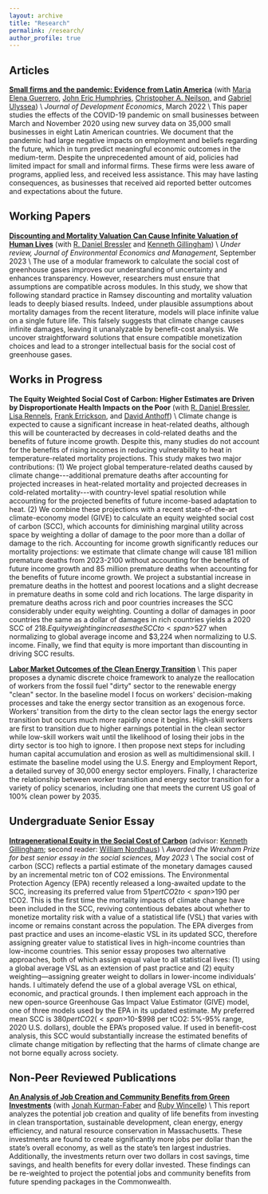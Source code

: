 ```yaml
---
layout: archive
title: "Research"
permalink: /research/
author_profile: true
---
```


## Articles

**[Small firms and the pandemic: Evidence from Latin America](https://www.sciencedirect.com/science/article/pii/S0304387821001358)** (with [Maria Elena Guerrero](https://mariaelenaguer.github.io/), [John Eric Humphries](https://johnerichumphries.com/index.html), [Christopher A. Neilson](https://christopherneilson.github.io/), and [Gabriel Ulyssea](https://sites.google.com/view/gabriel-ulyssea)) \\
*Journal of Development Economics*, March 2022 \\
This paper studies the effects of the COVID-19 pandemic on small businesses between March and November 2020 using new survey data on 35,000 small businesses in eight Latin American countries. We document that the pandemic had large negative impacts on employment and beliefs regarding the future, which in turn predict meaningful economic outcomes in the medium-term. Despite the unprecedented amount of aid, policies had limited impact for small and informal firms. These firms were less aware of programs, applied less, and received less assistance. This may have lasting consequences, as businesses that received aid reported better outcomes and expectations about the future.

## Working Papers
**[Discounting and Mortality Valuation Can Cause Infinite Valuation of Human Lives](https://papers.ssrn.com/sol3/papers.cfm?abstract_id=4534871)** (with [R. Daniel Bressler](https://rdanielbressler.com/) and [Kenneth Gillingham](https://resources.environment.yale.edu/gillingham/)) \\
*Under review, Journal of Environmental Economics and Management*, September 2023 \\
The use of a modular framework to calculate the social cost of greenhouse gases improves our understanding of uncertainty and enhances transparency. However, researchers must ensure that assumptions are compatible across modules. In this study, we show that following standard practice in Ramsey discounting and mortality valuation leads to deeply biased results. Indeed, under plausible assumptions about mortality damages from the recent literature, models will place infinite value on a single future life. This falsely suggests that climate change causes infinite damages, leaving it unanalyzable by benefit-cost analysis. We uncover straightforward solutions that ensure compatible monetization choices and lead to a stronger intellectual basis for the social cost of greenhouse gases.

## Works in Progress
**The Equity Weighted Social Cost of Carbon: Higher Estimates are Driven by Disproportionate Health Impacts on the Poor** (with [R. Daniel Bressler](https://rdanielbressler.com/), [Lisa Rennels](https://www.lisarennels.com/), [Frank Errickson](https://frankerrickson.github.io/), and [David Anthoff](https://www.david-anthoff.com/)) \\
Climate change is expected to cause a significant increase in heat-related deaths, although this will be counteracted by decreases in cold-related deaths and the benefits of future income growth. Despite this, many studies do not account for the benefits of rising incomes in reducing vulnerability to heat in temperature-related mortality projections. This study makes two major contributions: (1) We project global temperature-related deaths caused by climate change---additional premature deaths after accounting for projected increases in heat-related mortality and projected decreases in cold-related mortality---with country-level spatial resolution while accounting for the projected benefits of future income-based adaptation to heat. (2) We combine these projections with a recent state-of-the-art climate-economy model (GIVE) to calculate an equity weighted social cost of carbon (SCC), which accounts for diminishing marginal utility across space by weighting a dollar of damage to the poor more than a dollar of damage to the rich. Accounting for income growth significantly reduces our mortality projections: we estimate that climate change will cause 181 million premature deaths from 2023-2100 without accounting for the benefits of future income growth and 85 million premature deaths when accounting for the benefits of future income growth. We project a substantial increase in premature deaths in the hottest and poorest locations and a slight decrease in premature deaths in some cold and rich locations. The large disparity in premature deaths across rich and poor countries increases the SCC considerably under equity weighting. Counting a dollar of damages in poor countries the same as a dollar of damages in rich countries yields a 2020 SCC of <span>$218. Equity weighting increases the SCC to <span>$527 when normalizing to global average income and <span>$3,224 when normalizing to U.S. income. Finally, we find that equity is more important than discounting in driving SCC results.

**[Labor Market Outcomes of the Clean Energy Transition](https://naomishimberg.github.io/files/Labor_Energy_Transition.pdf)** \\
This paper proposes a dynamic discrete choice framework to analyze the reallocation of workers from the fossil fuel "dirty" sector to the renewable energy "clean" sector. In the baseline model I focus on workers' decision-making processes and take the energy sector transition as an exogenous force. Workers' transition from the dirty to the clean sector lags the energy sector transition but occurs much more rapidly once it begins. High-skill workers are first to transition due to higher earnings potential in the clean sector while low-skill workers wait until the likelihood of losing their jobs in the dirty sector is too high to ignore. I then propose next steps for including human capital accumulation and erosion as well as multidimensional skill. I estimate the baseline model using the U.S. Energy and Employment Report, a detailed survey of 30,000 energy sector employers. Finally, I characterize the relationship between worker transition and energy sector transition for a variety of policy scenarios, including one that meets the current US goal of 100% clean power by 2035.

## Undergraduate Senior Essay
**[Intragenerational Equity in the Social Cost of Carbon](https://naomishimberg.github.io/files/shimberg_thesis_final.pdf)** (advisor: [Kenneth Gillingham](https://resources.environment.yale.edu/gillingham/); second reader: [William Nordhaus](https://williamnordhaus.com/)) \\
*Awarded the Wrexham Prize for best senior essay in the social sciences, May 2023* \\
The social cost of carbon (SCC) reflects a partial estimate of the monetary damages caused by an incremental metric ton of CO2 emissions. The Environmental Protection Agency (EPA) recently released a long-awaited update to the SCC, increasing its preferred value from <span>$51 per tCO2 to <span>$190 per tCO2. This is the first time the mortality impacts of climate change have been included in the SCC, reviving contentious debates about whether to monetize mortality risk with a value of a statistical life (VSL) that varies with income or remains constant across the population. The EPA diverges from past practice and uses an income-elastic VSL in its updated SCC, therefore assigning greater value to statistical lives in high-income countries than low-income countries. This senior essay proposes two alternative approaches, both of which assign equal value to all statistical lives: (1) using a global average VSL as an extension of past practice and (2) equity weighting—assigning greater weight to dollars in lower-income individuals’ hands. I ultimately defend the use of a global average VSL on ethical, economic, and practical grounds. I then implement each approach in the new open-source Greenhouse Gas Impact Value Estimator (GIVE) model, one of three models used by the EPA in its updated estimate. My preferred mean SCC is <span>$380 per tCO2 (<span>$10-<span>$998 per tCO2: 5%-95% range, 2020 U.S. dollars), double the EPA’s proposed value. If used in benefit-cost analysis, this SCC would substantially increase the estimated benefits of climate change mitigation by reflecting that the harms of climate change are not borne equally across society.

## Non-Peer Reviewed Publications
**[An Analysis of Job Creation and Community Benefits from Green Investments](https://climate-xchange.org/2021/05/24/new-climate-xchange-report-investing-in-a-better-massachusetts/)** (with [Jonah Kurman-Faber](https://www.linkedin.com/in/jonahkf/) and [Ruby Wincelle](https://www.linkedin.com/in/rubywincele/)) \\
This report analyzes the potential job creation and quality of life benefits from investing in clean transportation, sustainable development, clean energy, energy efficiency, and natural resource conservation in Massachusetts. These investments are found to create significantly more jobs per dollar than the state’s overall economy, as well as the state’s ten largest industries. Additionally, the investments return over two dollars in cost savings, time savings, and health benefits for every dollar invested. These findings can be re-weighted to project the potential jobs and community benefits from future spending packages in the Commonwealth.
